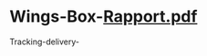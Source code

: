 # Wings-Box-[Rapport.pdf](https://github.com/Miraculous55/Wings-Box-Tracking-delivery-/files/11142823/Rapport.pdf)
Tracking-delivery-
